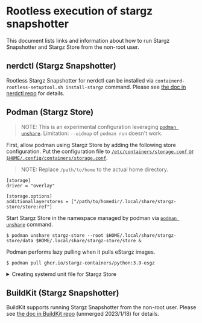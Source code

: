 # Rootless execution of stargz snapshotter

This document lists links and information about how to run Stargz Snapshotter and Stargz Store from the non-root user.

## nerdctl (Stargz Snapshotter)

Rootless Stargz Snapshotter for nerdctl can be installed via `containerd-rootless-setuptool.sh install-stargz` command.
Please see [the doc in nerdctl repo](https://github.com/containerd/nerdctl/blob/v1.1.0/docs/rootless.md#stargz-snapshotter) for details.

## Podman (Stargz Store)

> NOTE: This is an experimental configuration leveraging [`podman unshare`](https://docs.podman.io/en/latest/markdown/podman-unshare.1.html). Limitation: `--uidmap` of `podman run` doesn't work.

First, allow podman using Stargz Store by adding the following store configuration.
Put the configuration file to [`/etc/containers/storage.conf` or `$HOME/.config/containers/storage.conf`](https://github.com/containers/podman/blob/v4.3.1/docs/tutorials/rootless_tutorial.md#storageconf).

> NOTE: Replace `/path/to/home` to the actual home directory.

```
[storage]
driver = "overlay"

[storage.options]
additionallayerstores = ["/path/to/homedir/.local/share/stargz-store/store:ref"]
```

Start Stargz Store in the namespace managed by podman via [`podman unshare`](https://docs.podman.io/en/latest/markdown/podman-unshare.1.html) command.

```
$ podman unshare stargz-store --root $HOME/.local/share/stargz-store/data $HOME/.local/share/stargz-store/store &
```

Podman performs lazy pulling when it pulls eStargz images.

```
$ podman pull ghcr.io/stargz-containers/python:3.9-esgz
```

<details>
<summary>Creating systemd unit file for Stargz Store</summary>

It's possible to create systemd unit file of Stargz Store for easily managing it.
An example systemd unit file can be found [here](../script/podman/config/podman-rootless-stargz-store.service)

After installing that file (e.g. to `$HOME/.config/systemd/user/`), start the service using `systemctl`.

```
$ systemctl --user start podman-rootless-stargz-store
```

</details>

## BuildKit (Stargz Snapshotter)

BuildKit supports running Stargz Snapshotter from the non-root user.
Please see [the doc in BuildKit repo](https://github.com/moby/buildkit/blob/8b132188aa7af944c813d02da63c93308d83cf75/docs/stargz-estargz.md) (unmerged 2023/1/18) for details.
